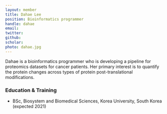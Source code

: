```yaml
---
layout: member
title: Dahae Lee
position: Bioinformatics programmer​
handle: dahae
email:
twitter:
github:
scholar: 
photo: dahae.jpg
---
```


  Dahae is a bioinformatics programmer​ who is developing a pipeline for proteomics datasets for cancer patients. Her primary interest is to quantify the protein changes across types of protein post-translational modifications.

### Education & Training
- BSc, Biosystem and Biomedical Sciences, Korea University, South Korea (expected 2021)